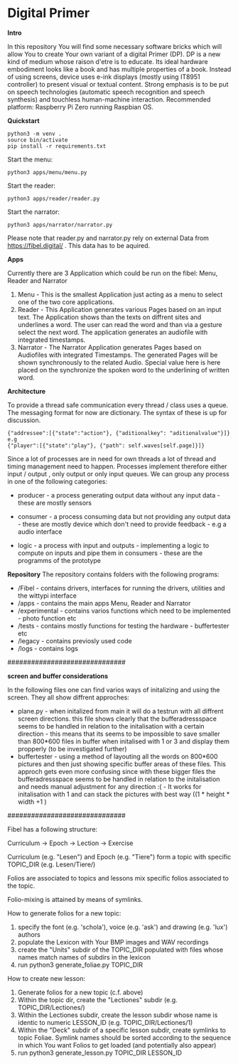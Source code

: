 # Digital Primer

**Intro**

In this repository You will find some necessary software bricks which will allow You to create Your own variant of a digital Primer (DP). DP is a new kind of medium whose raison d'etre is to educate. Its ideal hardware embodiment looks like a book and has multiple properties of a book. Instead of using screens, device uses e-ink displays (mostly using IT8951 controller) to present visual or textual content. Strong emphasis is to be put on speech technologies (automatic speech recognition and speech synthesis) and touchless human-machine interaction. Recommended platform: Raspberry Pi Zero running Raspbian OS.

**Quickstart**

    python3 -m venv .
    source bin/activate
    pip install -r requirements.txt

Start the menu:

    python3 apps/menu/menu.py

Start the reader:

    python3 apps/reader/reader.py

Start the narrator:

    python3 apps/narrator/narrator.py

Please note that reader.py and narrator.py rely on external Data from https://fibel.digital/ . This data has to be aquired.

**Apps**

Currently there are 3 Application which could be run on the fibel: Menu, Reader and Narrator

 1. Menu - This is the smallest Application just acting as a menu to select one of the two core applications.
 2. Reader - This Application generates various Pages based on an input text. The Application shows than the texts on diffrent sites and underlines a word. The user can read the word and than via a gesture select the next word. The application generates an audiofile with integrated timestamps.
 3. Narrator - The Narrator Application generates Pages based on Audiofiles with integrated Timestamps. The generated Pages will be shown synchronously to the related Audio.  Special value here is here placed on the   synchronize the spoken word to the underlining of written word.


**Architecture**

To provide a thread safe communication every thread / class uses a queue. The messaging format for now are dictionary. The syntax of these is up for discussion.

    {"addressee":[{"state":"action"}, {"aditionalkey": "aditionalvalue"}]}
    e.g
    {"player":[{"state":"play"}, {"path": self.waves[self.page]}]}

Since a lot of processes are in need for own threads a lot of thread and timing management need to happen. Processes implement therefore either input / output , only output or only input queues. We can group any process in one of the following categories:

-   producer - a process generating output data without any input data - these are mostly sensors

-   consumer - a process consuming data but not providing any output data - these are mostly device which don't need to provide feedback - e.g a audio interface

-   logic - a process with input and outputs - implementing a logic to compute on inputs and pipe them in consumers - these are the programms of the prototype

**Repository**
The repository contains folders with the following programs:

 - /Fibel - contains drivers, interfaces for running the drivers, utilities and the wittypi interface
 - /apps - contains the main apps Menu, Reader and Narrator
 - /experimental - contains varios functions which need to be implemented - photo function etc
 - /tests - contains mostly functions for testing the hardware - buffertester etc
 - /legacy - contains previosly used code
 - /logs - contains logs


##############################

**screen and buffer considerations**

In the following files one can find varios ways of initalizing and using the screen. They all show diffrent approches:

 - plane.py - when initalized from main it will do a testrun with all diffrent screen directions. this file shows clearly that the bufferadressspace seems to be handled in relation to the initalisation with a certain direction - this means that its seems to be impossible to save smaller than 800*600 files in buffer when initalised with 1 or 3 and display them propperly (to be investigated further)
 - buffertester - using a method of layouting all the words on 800*600 pictures and then just showing specific buffer areas of these files. This approch gets even more confusing since with these bigger files the bufferadressspace seems to be handled in relation to the initalisation and needs manual adjustment for any direction :( - It works for initalisation with 1 and can stack the pictures with best way ((1 * height * width +1 )

##############################


Fibel has a following structure:

Curriculum -> Epoch -> Lection -> Exercise

Curriculum (e.g. "Lesen") and Epoch (e.g. "Tiere") form a topic with specific TOPIC_DIR (e.g. Lesen/Tiere/)

Folios are associated to topics and lessons mix specific folios associated to the topic.

Folio-mixing is attained by means of symlinks.

How to generate folios for a new topic:
1) specify the font (e.g. 'schola'), voice (e.g. 'ask') and drawing (e.g. 'lux') authors
2) populate the Lexicon with Your BMP images and WAV recordings
3) create the "Units" subdir of the TOPIC_DIR populated with files whose names match names of subdirs in the lexicon
4) run python3 generate_foliae.py TOPIC_DIR

How to create new lesson:
1) Generate folios for a new topic (c.f. above)
2) Within the topic dir, create the "Lectiones" subdir (e.g. TOPIC_DIR/Lectiones/)
3) Within the Lectiones subdir, create the lesson subdir whose name is identic to numeric LESSON_ID (e.g. TOPIC_DIR/Lectiones/1)
4) Within the "Deck" subdir of a specific lesson subdir, create symlinks to topic Foliae. Symlink names should be sorted according to the sequence in which You want Folios to get loaded (and potentially also appear)
5) run python3 generate_lesson.py TOPIC_DIR LESSON_ID
